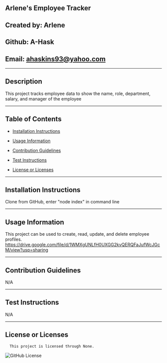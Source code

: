 ## Arlene's Employee Tracker

  ## Created by: Arlene

  ## Github: A-Hask

  ## Email: ahaskins93@yahoo.com
  ________________________________________
  
  ## Description
  
  This project tracks employee data to show the name, role, department, salary, and manager of the employee
  
  ________________________________________
  
  ## Table of Contents
  
  * [Installation Instructions](#installation-instructions)

  * [Usage Information](#usage-information)

  * [Contribution Guidelines](#contribution-guidelines)

  * [Test Instructions](#test-instructions)

  * [License or Licenses](#license-or-licenses)

  ________________________________________

  ## Installation Instructions

  Clone from GitHub, enter "node index" in command line

  ________________________________________

  ## Usage Information

  This project can be used to create, read, update, and delete employee profiles.
  https://drive.google.com/file/d/1WMXgUNLfH0UXGG2kvQERQFaJufWcJGcM/view?usp=sharing

  ________________________________________

  ## Contribution Guidelines

  N/A

  ________________________________________

  ## Test Instructions

  N/A

  ________________________________________
  ## License or Licenses

  
      This project is licensed through None.
      

   ![GitHub License](https://img.shields.io/badge/license-None-blue.svg)

  
